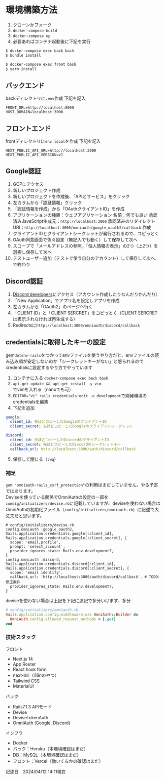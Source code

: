 # 環境構築方法
1. クローンかフォーク
2. `docker-compose build`
3. `docker-compose up`
4. 必要あればコンテナ起動後に下記を実行
```bash
$ docker-compose exec back bash
$ bundle install
```
```bash
$ docker-compose exec front bash
$ yarn install
```

## バックエンド
backディレクトリに`.env`作成
下記を記入
```
FRONT_URL=http://localhost:8000
HOST_DOMAIN=localhost:3000
```
## フロントエンド
frontディレクトリに`env.local`を作成
下記を記入
```
NEXT_PUBLIC_API_URL=http://localhost:3000
NEXT_PUBLIC_API_VERSION=v1
```

## Google認証
1. GCPにアクセス
2. 新しいプロジェクト作成
3. 新しいプロジェクトを作成後、「APIとサービス」をクリック
4. 左カラムから「認証情報」クリック
5. 「認証情報を作成」から「OAuthクライアントID」を作成
6. アプリケーションの種類：ウェブアプリケーション
名前：何でも良い
承認済みJavaScript生成元：`http://localhost:3000`
承認済みのリダイレクト URI：`http://localhost:3000/omniauth/google_oauth2/callback`
作成
7. クライアントIDとクライアントシークレットが発行されるので、コピっとく
8. OAuth同意画面で色々設定（無記入でも動く）して保存して次へ
9. スコープで「メールアドレスの参照」「個人情報の表示」の2つ（上2つ）を選択し保存して次へ
10. テストユーザー追加（テストで使う自分のアカウント）して保存して次へ、で終わり

## Discord認証
1. [Discord developers](https://discord.com/developers/applications)にアクセス（アカウント作成したりなんだりかんだり）
2. 「New Application」でアプリ名を設定しアプリを作成
3. 左カラムから「OAuth2」のページへ行く
4. 「CLIENT ID」と「CLIENT SERCRET」をコピっとく（CLIENT SERCRETは表示されなければ再生成する）
5. Redirectsに`http://localhost:3000/omniauth/discord/callback`

## credentialsに取得したキーの設定
gem`dotenv-rails`をつかってenvファイルを使うやり方だと、envファイルの読み込み順が安定しないのか「シークレットキーがない」と怒られるのでcredentialsに設定するやり方でやっています
1. コンテナに入る `docker-compose exec back bash`
2. `apt-get update && apt-get install -y vim`でvimを入れる（nanoでも可）
3. `EDITOR="vi" rails credentials:edit -e development`で開発環境のcredentialsを編集
4. 下記を追加
```yaml
google:
  client_id: 先ほどコピーしたGoogleのクライアントID
  client_secret: 先ほどコピーしたGoogleのクライアントシークレット

discord:
  client_id: 先ほどコピーしたDiscordのクライアントID
  client_secret: 先ほどコピーしたDiscordのシークレットキー
  callback_url: http://localhost:3000/auth/discord/callback
```
5. 保存して閉じる（`:wq`）


### 補足
`gem "omniauth-rails_csrf_protection"`の利用はまだしていません。やる予定ではあります。<br />
Deviseを使っている関係でOmniAuthの設定の一部を`condig/initializers/devise.rb`に記載していますが、deviseを使わない場合はOmniAuthの初期化ファイル（`config/initializers/omniauth.rb`）に記述で大丈夫だと思います。<br />
```ruby:
# config/initializers/devise.rb
config.omniauth :google_oauth2, Rails.application.credentials.google[:client_id], Rails.application.credentials.google[:client_secret], {
  scope: 'email,profile',
  prompt: 'select_account',
  provider_ignores_state: Rails.env.development?,
}
config.omniauth :discord, Rails.application.credentials.discord[:client_id], Rails.application.credentials.discord[:client_secret], {
  scope: 'email identify',
  callback_url: 'http://localhost:3000/auth/discord/callback', # TODO: 修正案件
  provider_ignores_state: Rails.env.development?,
}
```
deviseを使わない場合は上記を下記に追記で多分いけます、多分
```ruby
# config/initializers/omniauth.rb
Rails.application.config.middleware.use OmniAuth::Builder do
  OmniAuth.config.allowed_request_methods = [:get]
end
```

### 技術スタック
フロント
- Next.js 14
- App Router
- React hook form
- next-inil（i18nのやつ）
- Tailwind CSS
- MaterialUI

バック
- Rails7.1.3 APIモード
- Devise
- DeviseTokenAuth
- OmniAuth (Google, Discord)

インフラ
- Docker
- バック：Heroku（本環境確認はまだ）
- DB：MySQL（本環境確認はまだ）
- フロント：Vercel（動いてるかの確認はまだ）

記述日　2024/04/12 14:11現在